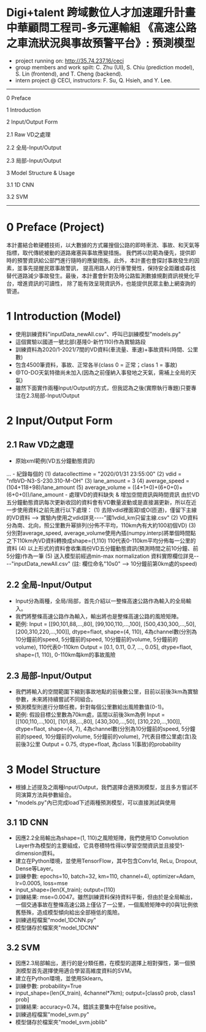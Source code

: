 # Digi+talent 跨域數位人才加速躍升計畫 中華顧問工程司-多元運輸組 《高速公路之車流狀況與事故預警平台》: 預測模型
- project running on: http://35.74.237.16/ceci
- group members and work spilt: C. Zhu (UI), S. Chiu (prediction model), S. Lin (frontend), and T. Cheng (backend).
- intern project @ CECI, instructors: F. Su, Q. Hsieh, and Y. Lee.

----

0 Preface

1 Introduction

2 Input/Output Form

 2.1 Raw VD之處理
 
 2.2 全局-Input/Output
 
 2.3 局部-Input/Output
 
3 Model Structure & Usage

 3.1 1D CNN
 
 3.2 SVM
 
----

# 0 Preface (Project)
本計畫結合軟硬體技術，以大數據的方式羅搜個公路的即時車流、事故、和天氣等指標，取代傳統被動的道路雍塞與事故應變措施。
我們將以防範為優先，提供即時的預警資訊給公部門進行隨時的應變措施。此外，本計畫也會探討事故發生的因素，並事先提醒民眾事故警訊，
提高用路人的行車警覺性，保持安全距離或尋找替代道路減少事故發生。最後，本計畫會針對及時公路監測數據規劃資訊視覺化平台，增進資訊的可讀性，
除了能有效呈現資訊外，也能提供民眾主動上網查詢的管道。
  
# 1 Introduction (Model)
- 使用訓練資料"inputData_newAll.csv"、呼叫已訓練模型"models.py"
- 這個實驗以國道一號北部(基隆0-新竹110)作為實驗路段
- 訓練資料為2020/1-2021/7間的VD資料(車流量、車速)+事故資料(時間、公里數)
- 包含4500筆資料，事故、正常各半(class 0 = 正常；class 1 = 事故)
- @TO-DO天氣特徵尚未加入(因為之前僅納入事發地之天氣，需補上全局的天氣)
- 雖然下面實作兩種Input/Output的方式，但我認為之後(實際執行專題)只要專注在2.3局部-Input/Output

# 2 Input/Output Form
## 2.1 Raw VD之處理
- 原始xml範例(VD五分鐘動態資訊)
<Infos>
	<Info vdid="nfbVD-N3-S-230.310-M-OH" status="0" datacollecttime="2020/01/31 23:55:00">
		<lane vsrdir="0" vsrid="1" speed="104" laneoccupy="1">
			<cars carid="S" volume="4"></cars>
			<cars carid="T" volume="1"></cars>
			<cars carid="L" volume="0"></cars>
		</lane>
		<lane vsrdir="0" vsrid="2" speed="118" laneoccupy="1">
			<cars carid="S" volume="6"></cars>
				<cars carid="T" volume="0"></cars>
				<cars carid="L" volume="0"></cars>
		</lane>
		<lane vsrdir="0" vsrid="3" speed="98" laneoccupy="1">
			<cars carid="S" volume="6"></cars>
			<cars carid="T" volume="0"></cars>
			<cars carid="L" volume="0"></cars>
		</lane>
	</Info>
	...
</Infos>
- 紀錄每個<Info>的
 (1) datacollecttime = "2020/01/31 23:55:00"
 (2) vdid = "nfbVD-N3-S-230.310-M-OH"
 (3) lane_amount = 3
 (4) average_speed = (104+118+98)/lane_amount
 (5) average_volume = ((4+1+0)+(6+0+0)+(6+0+0))/lane_amount
- 處理VD的資料缺失 & 增加空間資訊與時間資訊
由於VD五分鐘動態資訊每次更新收回的資料會有VD數量波動或是直接漏更新，所以在近一步使用資料之前先進行以下處理：
 (1) 去除vdid裡面寫I或O(匝道)，僅留下主線的VD資料 --> 實驗內使用之vdid詳見----"國1vdid_km只留主線.csv"
 (2) VD資料分為南、北向，照公里數升幂排列(分佈不平均，110km內有大約100初個VD)
 (3) 分別對average_speed, average_volume使用內插(numpy.interp)將單個時間點之下110km內VD資料轉換成shape=(1,110) 110代表0-110km平均分佈每一公里的資料
 (4) 以上形式的資料會收集兩份VD五分鐘動態資訊(預測時間之前10分鐘、前5分鐘)作為一筆
 (5) 送入模型前經過min-max normalization
 資料實際欄位詳見----"inputData_newAll.csv" (註: 欄位命名"10s0" --> 10分鐘前第0km處的speed)

## 2.2 全局-Input/Output
- Input分為兩種，全局/局部，首先介紹以一整條高速公路作為輸入的全局輸入。
- 我們將整條高速公路作為輸入，輸出將也是整條高速公路的風險矩陣。
- 範例: 
 Input = [[90,101,88,...,80],
 [99,100,110,...,100],
 [500,430,300,...,50],
 [200,310,220,...,100]], dtype=flaot, shape=(4, 110), 4為channel數(分別為10分鐘前的speed, 5分鐘前的speed, 10分鐘前的volume, 5分鐘前的volume), 110代表0-110km
 Output = [0.1, 0.11, 0.7, ..., 0.05], dtype=flaot, shape=(1, 110), 0-110km每km的事故風險

## 2.3 局部-Input/Output
- 我們將輸入的空間範圍下縮到事故地點的前後數公里，目前以前後3km為實驗參數，未來將持續嘗試不同組合。
- 預測模型則進行分類任務，針對每個公里數給出風險數值(0-1)。
- 範例: 
 假設目標公里數為70km處，區間以前後3km為例
 Input = [[100,110,...,100],
 [101,88,...,80],
 [430,300,...,50],
 [310,220,...,100]], dtype=flaot, shape=(4, 7), 4為channel數(分別為10分鐘前的speed, 5分鐘前的speed, 10分鐘前的volume, 5分鐘前的volume), 7代表目標公里處(含)及前後3公里
 Output = 0.75, dtype=float, 為class 1(事故)的probability

# 3 Model Structure
- 根據上述提及之兩種Input/Output，我們選擇合適預測模型，並且多方嘗試不同演算方法與參數組合。
- "models.py"內已完成load下述兩種預測模型，可以直接測試與使用

## 3.1 1D CNN
- 因應2.2全局輸出為shape=(1, 110)之風險矩陣，我們使用1D Convolution Layer作為模型的主要組成，它具卷積特性得以學習空間資訊並且接受1-dimension資料。
- 建立在Python環境，並使用TensorFlow，其中包含Conv1d, ReLu, Dropout, Dense等Layer。
- 訓練參數: epochs=10, batch=32, km=110, channel=4), optimizer=Adam, lr=0.0005, loss=mse
- input_shape=(len(X_train); output=(110)
- 訓練結果: mse=0.0047。雖然訓練資料保持資料平衡，但由於是全局輸出，一個交通事故在整條高速公路上僅佔了一公里，一個風險矩陣中的0與1比例依舊懸殊，造成模型傾向給出全部極低的風險。
- 訓練過程檔案"model_1DCNN.py"
- 模型儲存於檔案夾"model_1DCNN"

## 3.2 SVM
- 因應2.3局部輸出，進行的是分類任務，在模型的選擇上相對彈性，第一個預測模型首先選擇使用適合學習高維度資料的SVM。
- 建立在Python環境，並使用Sklearn。
- 訓練參數: probability=True
- input_shape=(len(X_train), 4channel*7km); output=[class0 prob, class1 prob]
- 訓練結果: accuracy=0.74。錯誤主要集中在false positive。
- 訓練過程檔案"model_svm.py"
- 模型儲存於檔案夾"model_svm.joblib"
